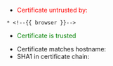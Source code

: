<!--{% load md %}--><!--{% noemptylines %}-->
<!--{% if certinfo.certificate_untrusted %}-->
 * <span style="color: red">Certificate untrusted by:</span>
<!--{% for browser in certinfo.certificate_untrusted %}-->
    * <!--{{ browser }}-->
<!--{% endfor %}-->
<!--{% else %}-->
 * <span style="color: green">Certificate is trusted</span>
<!--{% endif %}-->
 * Certificate matches hostname: <span style="color: <!--{% if certinfo.certificate_matches_hostname %}-->green<!--{% else %}-->red<!--{% endif %}-->"><!--{{ certinfo.certificate_matches_hostname|yesno:"Yes,No" }}--></span>
 * SHA1 in certificate chain: <span style="color: <!--{% if certinfo.has_sha1_in_certificate_chain %}-->red<!--{% else %}-->green<!--{% endif %}-->"><!--{{ certinfo.has_sha1_in_certificate_chain|yesno:"Yes,No" }}--></span>
<!--{% endnoemptylines %}-->
